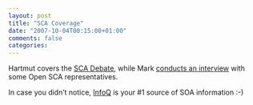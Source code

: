 ```yaml
---
layout: post
title: "SCA Coverage"
date: "2007-10-04T00:15:00+01:00"
comments: false
categories: 
---
```


<p>Hartmut covers the <a href="http://www.infoq.com/news/2007/10/sca-debate">SCA Debate</a>, while Mark <a href="http://www.infoq.com/articles/sca-opencsa-interview">conducts an interview</a> with some Open SCA representatives.</p>

<p>In case you didn&#8217;t notice, <a href="http://www.infoq.com/">InfoQ</a> is your #1 source of SOA information :-)</p>


